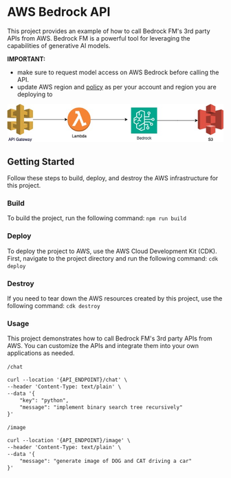 # AWS Bedrock API

This project provides an example of how to call Bedrock FM's 3rd party APIs from AWS. Bedrock FM is a powerful tool for leveraging the capabilities of generative AI models.

**IMPORTANT:**
* make sure to request model access on AWS Bedrock before calling the API.
* update AWS region and [policy](https://github.com/amar-preet/bedrock-api-project/blob/main/lib/bedrock-api-project-stack.ts#L69-L77) as per your account and region you are deploying to 



![alt text](bedrock.jpg)

## Getting Started
Follow these steps to build, deploy, and destroy the AWS infrastructure for this project.

### Build
To build the project, run the following command:
`npm run build`

### Deploy
To deploy the project to AWS, use the AWS Cloud Development Kit (CDK). First, navigate to the project directory and run the following command:
`cdk deploy`

### Destroy
If you need to tear down the AWS resources created by this project, use the following command:
`cdk destroy`

### Usage
This project demonstrates how to call Bedrock FM's 3rd party APIs from AWS. You can customize the APIs and integrate them into your own applications as needed.

`/chat`
```
curl --location '{API_ENDPOINT}/chat' \
--header 'Content-Type: text/plain' \
--data '{
    "key": "python",
    "message": "implement binary search tree recursively"
}'
```

`/image`
```
curl --location '{API_ENDPOINT}/image' \
--header 'Content-Type: text/plain' \
--data '{
    "message": "generate image of DOG and CAT driving a car"
}'
```
